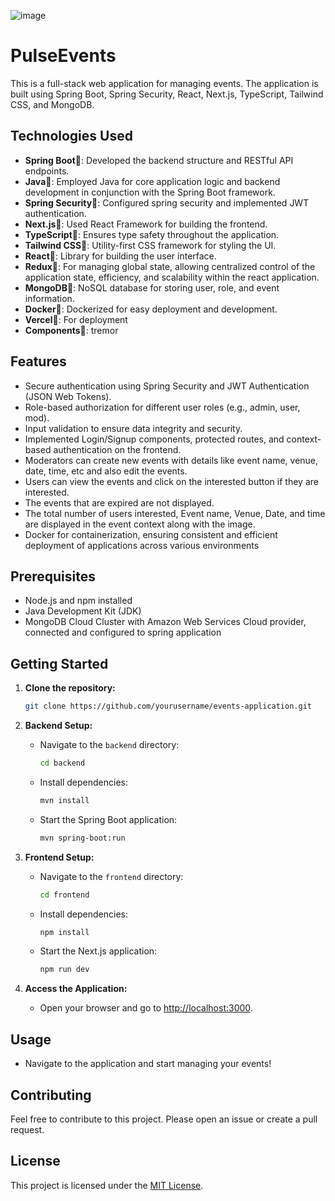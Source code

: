 ![image](https://github.com/hackerdud3/PulseEvents/assets/28582589/c9c33926-0392-4d7a-81fc-df00783d7764)
# PulseEvents

This is a full-stack web application for managing events. The application is built using Spring Boot, Spring Security, React, Next.js, TypeScript, Tailwind CSS, and MongoDB.

## Technologies Used
- **Spring Boot🚀**: Developed the backend structure and RESTful API endpoints.
- **Java🚀**: Employed Java for core application logic and backend development in conjunction with the Spring Boot framework.
- **Spring Security🚀**: Configured spring security and implemented JWT authentication.
- **Next.js🚀**: Used React Framework for building the frontend.
- **TypeScript🚀**: Ensures type safety throughout the application.
- **Tailwind CSS🚀**: Utility-first CSS framework for styling the UI.
- **React🚀**: Library for building the user interface.
- **Redux🚀**: For managing global state, allowing centralized control of the application state, efficiency, and scalability within the react application.
- **MongoDB🚀**: NoSQL database for storing user, role, and event information.
- **Docker🚀**: Dockerized for easy deployment and development.
- **Vercel🚀**: For deployment
- **Components🚀**: tremor

## Features
- Secure authentication using Spring Security and JWT Authentication (JSON Web Tokens).
- Role-based authorization for different user roles (e.g., admin, user, mod).
- Input validation to ensure data integrity and security.
- Implemented Login/Signup components, protected routes, and context-based authentication on the frontend.
- Moderators can create new events with details like event name, venue, date, time, etc and also edit the events.
- Users can view the events and click on the interested button if they are interested.
- The events that are expired are not displayed.
- The total number of users interested, Event name, Venue, Date, and time are displayed in the event context along with the image.
- Docker for containerization, ensuring consistent and efficient deployment of applications across various environments



## Prerequisites

- Node.js and npm installed
- Java Development Kit (JDK)
- MongoDB Cloud Cluster with Amazon Web Services Cloud provider, connected and configured to spring application 

## Getting Started

1. **Clone the repository:**

    ```bash
    git clone https://github.com/yourusername/events-application.git
    ```

2. **Backend Setup:**

   - Navigate to the `backend` directory:

     ```bash
     cd backend
     ```

   - Install dependencies:

     ```bash
     mvn install
     ```

   - Start the Spring Boot application:

     ```bash
     mvn spring-boot:run
     ```

3. **Frontend Setup:**

   - Navigate to the `frontend` directory:

     ```bash
     cd frontend
     ```

   - Install dependencies:

     ```bash
     npm install
     ```

   - Start the Next.js application:

     ```bash
     npm run dev
     ```

4. **Access the Application:**

   - Open your browser and go to [http://localhost:3000](http://localhost:3000).

## Usage

- Navigate to the application and start managing your events!

## Contributing

Feel free to contribute to this project. Please open an issue or create a pull request.

## License

This project is licensed under the [MIT License](LICENSE).
